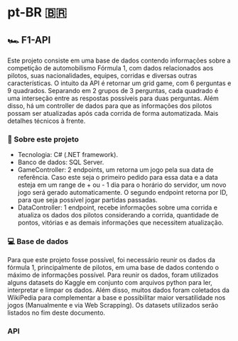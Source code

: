 # pt-BR 🇧🇷
## 🏎️ F1-API

Este projeto consiste em uma base de dados contendo informações sobre a competição de automobilismo Fórmula 1, com dados relacionados aos pilotos, suas nacionalidades, equipes, corridas e diversas outras características. O intuito da API é retornar um grid game, com 6 perguntas e 9 quadrados. Separando em 2 grupos de 3 perguntas, cada quadrado é uma interseção entre as respostas possíveis para duas perguntas. Além disso, há um controller de dados para que as informações dos pilotos possam ser atualizadas após cada corrida de forma automatizada. Mais detalhes técnicos à frente.

### 📖 Sobre este projeto
- Tecnologia: C# (.NET framework).
- Banco de dados: SQL Server.
- GameController: 2 endpoints, um retorna um jogo pela sua data de referência. Caso este seja o primeiro pedido para essa data e a data esteja em um range de + ou - 1 dia para o horário do servidor, um novo jogo será gerado automaticamente. O segundo endpoint retorna por ID, para que seja possível jogar partidas passadas.
- DataController: 1 endpoint, recebe informações sobre uma corrida e atualiza os dados dos pilotos considerando a corrida, quantidade de pontos, vitórias e as demais informações que necessitem atualização.

### 💻 Base de dados
Para que este projeto fosse possível, foi necessário reunir os dados da fórmula 1, principalmente de pilotos, em uma base de dados contendo o máximo de informações possível. Para reunir os dados, foram utilizados alguns datasets do Kaggle em conjunto com arquivos python para ler, interpretar e limpar os dados. Além disso, muitos dados foram coletados da WikiPedia para complementar a base e possibilitar maior versatilidade nos jogos (Manualmente e via Web Scrapping). Os datasets utilizados serão listados no fim deste documento.

### API
